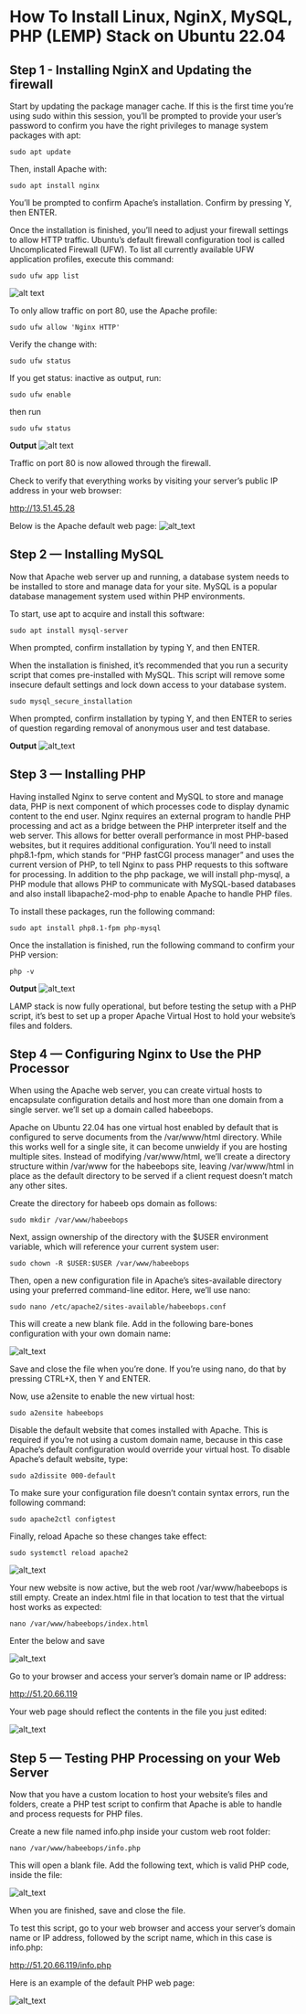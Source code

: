 # How To Install Linux, NginX, MySQL, PHP (LEMP) Stack on Ubuntu 22.04
## Step 1 - Installing NginX and Updating the firewall
Start by updating the package manager cache. If this is the first time you’re using sudo within this session, you’ll be prompted to provide your user’s password to confirm you have the right privileges to manage system packages with apt:

`sudo apt update`

Then, install Apache with:

`sudo apt install nginx`

You’ll be prompted to confirm Apache’s installation. Confirm by pressing Y, then ENTER.

Once the installation is finished, you’ll need to adjust your firewall settings to allow HTTP traffic. Ubuntu’s default firewall configuration tool is called Uncomplicated Firewall (UFW). To list all currently available UFW application profiles, execute this command:

`sudo ufw app list`

![alt text](Images2/Nginx1.png)

To only allow traffic on port 80, use the Apache profile:

`sudo ufw allow 'Nginx HTTP'`

Verify the change with:

`sudo ufw status`

If you get status: inactive as output, run:

`sudo ufw enable`

then run

`sudo ufw status`

**Output**
![alt text](Images2/nginx2.png)

Traffic on port 80 is now allowed through the firewall.

Check to verify that everything works by visiting your server’s public IP address in your web browser:

http://13.51.45.28

Below is the Apache default web page:
![alt_text](Images2/nginx%20run.png)




## Step 2 — Installing MySQL
Now that Apache web server up and running, a database system needs to be installed to store and manage data for your site. MySQL is a popular database management system used within PHP environments.

To start, use apt to acquire and install this software:

`sudo apt install mysql-server`

When prompted, confirm installation by typing Y, and then ENTER.

When the installation is finished, it’s recommended that you run a security script that comes pre-installed with MySQL. This script will remove some insecure default settings and lock down access to your database system.

`sudo mysql_secure_installation`

When prompted, confirm installation by typing Y, and then ENTER to series of question regarding removal of anonymous user and test database.

**Output**
![alt_text](Images2/sql1.png)

## Step 3 — Installing PHP

Having installed Nginx to serve content and MySQL to store and manage data, PHP is next component of which processes code to display dynamic content to the end user. Nginx requires an external program to handle PHP processing and act as a bridge between the PHP interpreter itself and the web server. This allows for better overall performance in most PHP-based websites, but it requires additional configuration. You’ll need to install php8.1-fpm, which stands for “PHP fastCGI process manager” and uses the current version of PHP, to tell Nginx to pass PHP requests to this software for processing.  In addition to the php package, we will install php-mysql, a PHP module that allows PHP to communicate with MySQL-based databases and also install libapache2-mod-php to enable Apache to handle PHP files.

To install these packages, run the following command:

`sudo apt install php8.1-fpm php-mysql`

Once the installation is finished, run the following command to confirm your PHP version:

`php -v`

**Output**
![alt_text](Images2/php.png)

LAMP stack is now fully operational, but before testing the setup with a PHP script, it’s best to set up a proper Apache Virtual Host to hold your website’s files and folders.


## Step 4 — Configuring Nginx to Use the PHP Processor

When using the Apache web server, you can create virtual hosts to encapsulate configuration details and host more than one domain from a single server. we’ll set up a domain called habeebops.

Apache on Ubuntu 22.04 has one virtual host enabled by default that is configured to serve documents from the /var/www/html directory. While this works well for a single site, it can become unwieldy if you are hosting multiple sites. Instead of modifying /var/www/html, we’ll create a directory structure within /var/www for the habeebops site, leaving /var/www/html in place as the default directory to be served if a client request doesn’t match any other sites.

Create the directory for habeeb ops domain as follows:

`sudo mkdir /var/www/habeebops`

Next, assign ownership of the directory with the $USER environment variable, which will reference your current system user:

`sudo chown -R $USER:$USER /var/www/habeebops`

Then, open a new configuration file in Apache’s sites-available directory using your preferred command-line editor. Here, we’ll use nano:

`sudo nano /etc/apache2/sites-available/habeebops.conf`

This will create a new blank file. Add in the following bare-bones configuration with your own domain name: 

![alt_text](Images/virtual%20host.png)

Save and close the file when you’re done. If you’re using nano, do that by pressing CTRL+X, then Y and ENTER.

Now, use a2ensite to enable the new virtual host:

`sudo a2ensite habeebops`

Disable the default website that comes installed with Apache. This is required if you’re not using a custom domain name, because in this case Apache’s default configuration would override your virtual host. To disable Apache’s default website, type:

`sudo a2dissite 000-default`

To make sure your configuration file doesn’t contain syntax errors, run the following command:

`sudo apache2ctl configtest`

Finally, reload Apache so these changes take effect:

`sudo systemctl reload apache2`

![alt_text](Images/domain%20ok.png)


Your new website is now active, but the web root /var/www/habeebops is still empty. Create an index.html file in that location to test that the virtual host works as expected:

`nano /var/www/habeebops/index.html`

Enter the below and save

![alt_text](Images/index.png)

Go to your browser and access your server’s domain name or IP address:

http://51.20.66.119

Your web page should reflect the contents in the file you just edited:

![alt_text](Images/hello%20world.png)

## Step 5 — Testing PHP Processing on your Web Server

Now that you have a custom location to host your website’s files and folders, create a PHP test script to confirm that Apache is able to handle and process requests for PHP files.

Create a new file named info.php inside your custom web root folder:

`nano /var/www/habeebops/info.php`

This will open a blank file. Add the following text, which is valid PHP code, inside the file:

![alt_text](Images/php%20info.png)

When you are finished, save and close the file.

To test this script, go to your web browser and access your server’s domain name or IP address, followed by the script name, which in this case is info.php:

http://51.20.66.119/info.php

Here is an example of the default PHP web page:

![alt_text](Images/php%20test.png)
